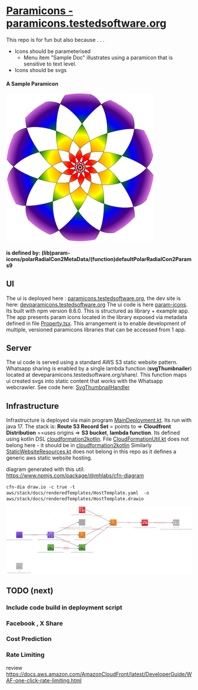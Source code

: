 # [Paramicons - paramicons.testedsoftware.org](https://paramicons.testedsoftware.org/)

This repo is for fun but also because . . . 
- Icons should be parameterised
  -  Menu item "Sample Doc" illustrates using a paramicon that is sensitive to text level.
- Icons should be svgs

#### A Sample Paramicon
![](paramiconsample.svg)

#### is defined by: (lib)param-icons/polarRadialCon2MetaData/(function)defaultPolarRadialCon2Params9

## UI

The ui is deployed here : [paramicons.testedsoftware.org](https://paramicons.testedsoftware.org/), the dev site is here: [devparamicons.testedsoftware.org](https://devparamicons.testedsoftware.org/)
The ui code is here [param-icons](ui/param-icons). Its built with npm version 8.6.0.
This is structured as library + example app.  
The app presents param icons located in the library exposed via metadata defined in file [Property.tsx](ui/param-icons/src/iconz/Property.tsx). This arrangement is to enable development of multiple, versioned paramicons libraries that can be accessed from 1 app.

## Server
The ui code is served using a standard AWS S3 static website pattern.
Whatsapp sharing is enabled by a single lambda function (**svgThumbnailer**) located at deveparamicons.testedsoftware.org/share/.
This function maps ui created svgs into static content that works with the Whatsapp webcrawler.
See code here: [SvgThumbnailHandler](aws/svgthumbnailer/src/main/kotlin/org/testedsoftware/paramicons/SvgThumbnailHandler.kt) 

## Infrastructure

Infrastructure is deployed via main program [MainDeployment.kt](aws/stack/src/main/kotlin/com/typedpath/stack/DevDeployment.kt).
Its run with java 17.
The stack is: **Route 53 Record Set** = points to => **Cloudfront Distribution** ==uses origins => **S3 bucket**, **lambda function**.  Its defined using kotlin DSL [cloudformation2kotlin](https://github.com/typedpath/cloudformation2kotlin).
File [CloudFormationUtil.kt]([cloudformation2kotlin](https://github.com/typedpath/cloudformation2kotlin) ) does not belong here - it should be in [cloudformation2kotlin](https://github.com/typedpath/cloudformation2kotlin) 
Similarly [StaticWebsiteResources.kt](aws/stack/src/main/kotlin/com/typedpath/stack/StaticWebsiteResources.kt) does not belong in this repo as it defines a generic aws static website hosting.

diagram generated with this util:  https://www.npmjs.com/package/@mhlabs/cfn-diagram
```
cfn-dia draw.io -c true -t aws/stack/docs/renderedTemplates/HostTemplate.yaml  -o aws/stack/docs/renderedTemplates/HostTemplate.drawio
```
![](aws/stack/docs/renderedTemplates/HostTemplate.drawio.svg)

## TODO (next)
### Include code build in deployment script
### Facebook , X Share
### Cost Prediction
### Rate Limiting 
review https://docs.aws.amazon.com/AmazonCloudFront/latest/DeveloperGuide/WAF-one-click-rate-limiting.html
